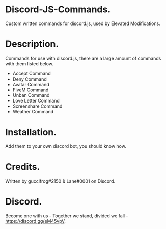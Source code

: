 # Discord-JS-Commands.
Custom written commands for discord.js, used by Elevated Modifications.

# Description.
Commands for use with discord.js, there are a large amount of commands with them listed below.
- Accept Command
- Deny Command
- Avatar Command
- FiveM Command
- Unban Command
- Love Letter Command
- Screenshare Command
- Weather Command

# Installation.
Add them to your own discord bot, you should know how.

# Credits.
Written by guccifrog#2150 & Lane#0001 on Discord.

# Discord.
Become one with us - Together we stand, divided we fall - https://discord.gg/eM45vpV.
